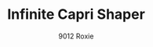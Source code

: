---
layout: product
title: Infinite Capri Shaper 
subtitle: 9012 Roxie
price: '38.00'
feature_image: 
  - /neopower-net/9012-front.png
  - /neopower-net/9012-side.png
categories: 
  - The Infinite
  - Tummy & Waist
  - Back Support
  - Rear & Hips
  - Thighs & Legs
  - Full Body
  - Daily Use
  - Post Surgical
  - Postpartum
  - Body Shapers
  - Step In
---